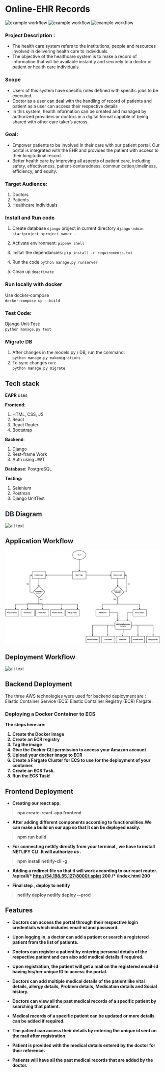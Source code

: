 # Online-EHR Records
![example workflow](https://github.com/shruti-17/OpenEHR-Project/actions/workflows/main.yml/badge.svg)
![example workflow](https://github.com/demoprojset2/backend/actions/workflows/CI-CD.yml/badge.svg)
![example workflow](https://github.com/demoprojset2/backend/actions/workflows/CODE_CHECKS.yml/badge.svg)

### Project Description :
- The health care system refers to the institutions, people and resources involved in delivering health care to individuals.
- The objective of the healthcare system is to make a record of information that will be available instantly and securely to a doctor or patient or health care     individuals


### Scope

- Users of this system have specific roles defined with specific jobs to be executed.
- Doctor as a user can deal with the handling of record of patients and patient as a user can access their respective details
- In this system, health information can be created and managed by authorized providers or doctors in a digital format capable of being shared with other care       taker’s across.


### Goal:
- Empower patients to be involved in their care with our patient portal. Our portal is integrated with the EHR and provides the patient with access to their         longitudinal record.
- Better health care by improving all aspects of patient care, including safety, effectiveness, patient-centeredness, communication,timeliness, efficiency, and       equity.

### Target Audience: 
 1. Doctors
 2. Patients
 3. Healthcare individuals

### Install and Run code 

1. Create database `django` project in current directory
`django-admin startproject <project_name> .`

3. Activate environment:
`pipenv shell`

4. Install the dependancies:
`pip install -r requirements.txt`

 
6. Run the code `python manage.py runserver`

7. Clean up `deactivate`

### Run locally with docker

Use docker-compose<br>
`docker-compose up --build`

### Test Code:
Django Unit-Test:<br>
`python manage.py test`

### Migrate DB
1. After changes in the models.py / DB, run the command:<br>
`python manage.py makemigrations`
2. To sync changes run: <br>
`python manage.py migrate`


## Tech stack
<strong>EAPR</strong> uses

<strong>Frontend</strong>:
1. HTML, CSS, JS
2. React
3. React Router
4. Bootstrap

<strong>Backend</strong>:
1. Django
2. Rest-frame Work
3. Auth using JWT

<strong>Database:</strong>
PostgreSQL

<strong>Testing:</strong>
1. Selenium
2. Postman 
3. Django UnitTest

## DB Diagram
![alt text](https://github.com/demoprojset2/backend/blob/main/EHR_dbdiagram.jpg?raw=true)

## Application Workflow
![alt text](https://github.com/demoprojset2/backend/blob/main/EHR_workflow.jpg?raw=true)

## Deployment Workflow
![alt text](https://miro.medium.com/max/700/1*Ur9w7sOGoNAc9K6u4uKatQ.png)



## Backend Deployment
The three AWS technologies were used for backend deployment are :
Elastic Container Service (ECS)
Elastic Container Registry (ECR)
Fargate.


### Deploying a Docker Container to ECS

<strong>The steps here are:<strong>
1. Create the Docker image
2. Create an ECR registry
3. Tag the image
4. Give the Docker CLI permission to access your Amazon account
5. Upload your docker image to ECR
6. Create a Fargate Cluster for ECS to use for the deployment of your container.
7. Create an ECS Task.
8. Run the ECS Task!

## Frontend Deployment
- Creating our react app:
>npx create-react-app frontend

- After adding different components according to functionalities.We can make
a build on our app so that it can be deployed easily.
>npm run build

- For connecting netlify directly from your terminal , we have to install
NETLIFY CLI .It will authorize us .
>npm install netlify-cli -g

- Adding a redirect file so that it will work according to our react router.
/apicall/* http://54.198.55.127:8000/:splat 200
/* /index.html 200

- Final step , deploy to netlify
>netlify deploy
>netlify deploy --prod

## Features 
- Doctors can access the portal through their respective login credentials which includes email-id and password.
- Upon logging in, a doctor can add a patient or search a registered patient from the list of patients.
- Doctors can register a patient by entering personal details of the respective patient and can also add medical details if required.
- Upon registration, the patient will get a mail on the registered email-id having his/her unique ID to access the portal.
- Doctors can add multiple medical details of the patient like vital details, allergy details, Problem details, Medication details and Social history.
- Doctors can view all the past medical records of a specific patient by searching that patient.
- Medical records of a specific patient can be updated or more details can be added if required.

- The patient can access their details by entering the unique id sent on the mail after registration.
- Patient is provided with the medical details entered by the doctor for their reference.
- Patients will have all the past medical records that are added by the doctor.
